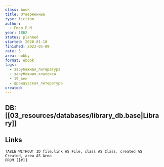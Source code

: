 ```yaml
---
class: book
title: Отверженные
type: fiction
author:
  - Гюго В.М.
year: 1862
status: planned
started: 2020-01-10
finished: 2023-05-09
rate: 5
area: hobby
format: ebook
tags:
  - зарубежная_литература
  - зарубежная_классика
  - 19_век
  - французская_литература
created:
---
```

## DB: [[03_resources/databases/library_db.base|Library]]

## Links

```dataview
TABLE WITHOUT ID file.link AS File, class AS Class, created AS Created, area AS Area
FROM [[#]]
````